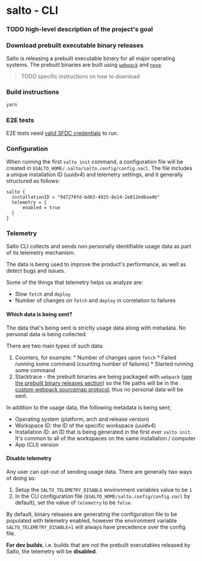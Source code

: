 # salto - CLI

### TODO high-level description of the project's goal

### Download prebuilt executable binary releases

Salto is releasing a prebuilt executable binary for all major operating systems.
The prebuilt binaries are built using [`webpack`](https://github.com/webpack/webpack) and [`nexe`](https://github.com/nexe/nexe).

> TODO specific instructions on how to download

### Build instructions

```bash
yarn
```

### E2E tests

E2E tests need [valid SFDC credentials](../salesforce-adapter/README.md#E2E-tests) to run.

### Configuration

When running the first `salto init` command, a configuration file will be created in `$SALTO_HOME/.salto/salto.config/config.nacl`.
The file includes a unique installation ID (uuidv4) and telemetry settings, and it generally structured as follows:

```
salto {
  installationID = "947270fd-bd63-4925-8e14-2e012ed6aa4b"
  telemetry = {
      enabled = true
  }
}
```

### Telemetry

Salto CLI collects and sends non personally identifiable usage data as part of its telemetry mechanism.

The data is being used to improve the product's performance, as well as detect bugs and issues.

Some of the things that telemetry helps us analyze are:

  * Slow `fetch` and `deploy`
  * Number of changes on `fetch` and `deploy` in correlation to failures

#### Which data is being sent?

The data that's being sent is strictly usage data along with metadata.
No personal data is being collected.

There are two main types of such data:

  1. Counters, for example:
    * Number of changes upon `fetch`
    * Failed running some command (counting number of failures)
    * Started running some command
  2. Stacktrace - the prebuilt binaries are being packaged with `webpack` ([see the prebuilt binary releases section](#download-prebuilt-executable-binary-releases)) so the file paths will be in the [custom webpack sourcemap protocol](https://webpack.js.org/configuration/output/#output-devtoolmodulefilenametemplate), thus no personal data will be sent.

In addition to the usage data, the following metadata is being sent;

  * Operating system (platform, arch and release version)
  * Workspace ID: the ID of the specific workspace (uuidv4)
  * Installation ID: an ID that is being generated in the first ever `salto init`. It's common to all of the workspaces on the same installation / computer
  * App (CLI) version

#### Disable telemetry

Any user can opt-out of sending usage data.
There are generally two ways of doing so:

  1. Setup the `SALTO_TELEMETRY_DISABLE` environment variables value to be `1`
  2. In the CLI configuration file (`$SALTO_HOME/salto.config/config.nacl` by default), set the value of `telemetry` to be `false`.

By default, binary releases are generating the configuration file to be populated
with telemetry enabled, however the environment variable `SALTO_TELEMETRY_DISABLE=1` will always
have precedence over the config file.

**For dev builds**, i.e. builds that are not the prebuilt executables released by Salto, the telemetry will be
**disabled**.
